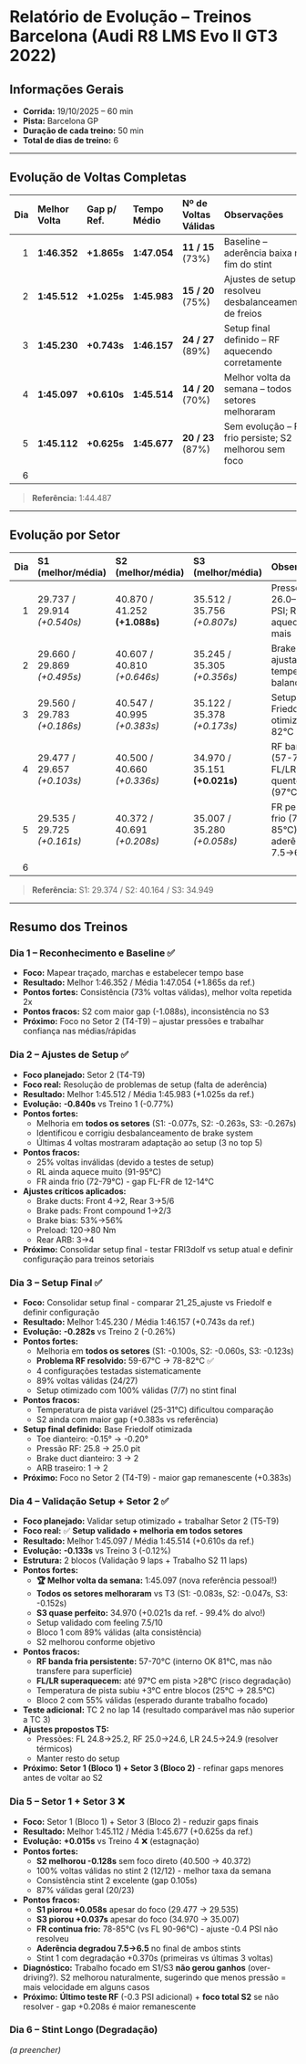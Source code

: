 # Relatório de Evolução – Treinos Barcelona (Audi R8 LMS Evo II GT3 2022)

## Informações Gerais
- **Corrida:** 19/10/2025 – 60 min  
- **Pista:** Barcelona GP  
- **Duração de cada treino:** 50 min  
- **Total de dias de treino:** 6  

---

## Evolução de Voltas Completas
| Dia | Melhor Volta | Gap p/ Ref. | Tempo Médio | Nº de Voltas Válidas | Observações |
|----:|:-------------|:------------|:------------|:---------------------|:------------|
| 1 | **1:46.352** | **+1.865s** | **1:47.054** | **11 / 15** (73%) | Baseline – aderência baixa no fim do stint |
| 2 | **1:45.512** | **+1.025s** | **1:45.983** | **15 / 20** (75%) | Ajustes de setup – resolveu desbalanceamento de freios |
| 3 | **1:45.230** | **+0.743s** | **1:46.157** | **24 / 27** (89%) | Setup final definido – RF aquecendo corretamente |
| 4 | **1:45.097** | **+0.610s** | **1:45.514** | **14 / 20** (70%) | Melhor volta da semana – todos setores melhoraram |
| 5 | **1:45.112** | **+0.625s** | **1:45.677** | **20 / 23** (87%) | Sem evolução – FR frio persiste; S2 melhorou sem foco |
| 6 |  |  |  |  |  |

> **Referência:** 1:44.487

---

## Evolução por Setor
| Dia | S1 (melhor/média) | S2 (melhor/média) | S3 (melhor/média) | Observações |
|----:|:------------------|:------------------|:------------------|:------------|
| 1 | 29.737 / 29.914<br>*(+0.540s)* | 40.870 / 41.252<br>**(+1.088s)** | 35.512 / 35.756<br>*(+0.807s)* | Pressões 26.0–27.0 PSI; RL aquecendo mais |
| 2 | 29.660 / 29.869<br>*(+0.495s)* | 40.607 / 40.810<br>*(+0.646s)* | 35.245 / 35.305<br>*(+0.356s)* | Brake system ajustado; temperaturas balanceadas |
| 3 | 29.560 / 29.783<br>*(+0.186s)* | 40.547 / 40.995<br>*(+0.383s)* | 35.122 / 35.378<br>*(+0.173s)* | Setup Friedolf otimizado; RF 82°C ✅ |
| 4 | 29.477 / 29.657<br>*(+0.103s)* | 40.500 / 40.660<br>*(+0.336s)* | 34.970 / 35.151<br>**(+0.021s)** | RF banda fria (57-70°C); FL/LR quentes (97°C) |
| 5 | 29.535 / 29.725<br>*(+0.161s)* | 40.372 / 40.691<br>*(+0.208s)* | 35.007 / 35.280<br>*(+0.058s)* | FR persiste frio (78-85°C); aderência 7.5→6.5 |
| 6 |  |  |  |  |

> **Referência:** S1: 29.374 / S2: 40.164 / S3: 34.949

---

## Resumo dos Treinos

### Dia 1 – Reconhecimento e Baseline ✅
- **Foco:** Mapear traçado, marchas e estabelecer tempo base
- **Resultado:** Melhor 1:46.352 / Média 1:47.054 (+1.865s da ref.)
- **Pontos fortes:** Consistência (73% voltas válidas), melhor volta repetida 2x
- **Pontos fracos:** S2 com maior gap (-1.088s), inconsistência no S3
- **Próximo:** Foco no Setor 2 (T4-T9) – ajustar pressões e trabalhar confiança nas médias/rápidas

### Dia 2 – Ajustes de Setup ✅
- **Foco planejado:** Setor 2 (T4-T9)
- **Foco real:** Resolução de problemas de setup (falta de aderência)
- **Resultado:** Melhor 1:45.512 / Média 1:45.983 (+1.025s da ref.)
- **Evolução:** **-0.840s** vs Treino 1 (-0.77%)
- **Pontos fortes:**
  - Melhoria em **todos os setores** (S1: -0.077s, S2: -0.263s, S3: -0.267s)
  - Identificou e corrigiu desbalanceamento de brake system
  - Últimas 4 voltas mostraram adaptação ao setup (3 no top 5)
- **Pontos fracos:**
  - 25% voltas inválidas (devido a testes de setup)
  - RL ainda aquece muito (91-95°C)
  - FR ainda frio (72-79°C) - gap FL-FR de 12-14°C
- **Ajustes críticos aplicados:**
  - Brake ducts: Front 4→2, Rear 3→5/6
  - Brake pads: Front compound 1→2/3
  - Brake bias: 53%→56%
  - Preload: 120→80 Nm
  - Rear ARB: 3→4
- **Próximo:** Consolidar setup final - testar FRI3dolf vs setup atual e definir configuração para treinos setoriais

### Dia 3 – Setup Final ✅
- **Foco:** Consolidar setup final - comparar 21_25_ajuste vs Friedolf e definir configuração
- **Resultado:** Melhor 1:45.230 / Média 1:46.157 (+0.743s da ref.)
- **Evolução:** **-0.282s** vs Treino 2 (-0.26%)
- **Pontos fortes:**
  - Melhoria em **todos os setores** (S1: -0.100s, S2: -0.060s, S3: -0.123s)
  - **Problema RF resolvido:** 59-67°C → 78-82°C ✅
  - 4 configurações testadas sistematicamente
  - 89% voltas válidas (24/27)
  - Setup otimizado com 100% válidas (7/7) no stint final
- **Pontos fracos:**
  - Temperatura de pista variável (25-31°C) dificultou comparação
  - S2 ainda com maior gap (+0.383s vs referência)
- **Setup final definido:** Base Friedolf otimizada
  - Toe dianteiro: -0.15° → -0.20°
  - Pressão RF: 25.8 → 25.0 pit
  - Brake duct dianteiro: 3 → 2
  - ARB traseiro: 1 → 2
- **Próximo:** Foco no Setor 2 (T4-T9) - maior gap remanescente (+0.383s)

### Dia 4 – Validação Setup + Setor 2 ✅
- **Foco planejado:** Validar setup otimizado + trabalhar Setor 2 (T5-T9)
- **Foco real:** ✅ **Setup validado + melhoria em todos setores**
- **Resultado:** Melhor 1:45.097 / Média 1:45.514 (+0.610s da ref.)
- **Evolução:** **-0.133s** vs Treino 3 (-0.12%)
- **Estrutura:** 2 blocos (Validação 9 laps + Trabalho S2 11 laps)
- **Pontos fortes:**
  - **🏆 Melhor volta da semana:** 1:45.097 (nova referência pessoal!)
  - **Todos os setores melhoraram** vs T3 (S1: -0.083s, S2: -0.047s, S3: -0.152s)
  - **S3 quase perfeito:** 34.970 (+0.021s da ref. - 99.4% do alvo!)
  - Setup validado com feeling 7.5/10
  - Bloco 1 com 89% válidas (alta consistência)
  - S2 melhorou conforme objetivo
- **Pontos fracos:**
  - **RF banda fria persistente:** 57-70°C (interno OK 81°C, mas não transfere para superfície)
  - **FL/LR superaquecem:** até 97°C em pista >28°C (risco degradação)
  - Temperatura de pista subiu +3°C entre blocos (25°C → 28.5°C)
  - Bloco 2 com 55% válidas (esperado durante trabalho focado)
- **Teste adicional:** TC 2 no lap 14 (resultado comparável mas não superior a TC 3)
- **Ajustes propostos T5:**
  - Pressões: FL 24.8→25.2, RF 25.0→24.6, LR 24.5→24.9 (resolver térmicos)
  - Manter resto do setup
- **Próximo:** **Setor 1 (Bloco 1) + Setor 3 (Bloco 2)** - refinar gaps menores antes de voltar ao S2

### Dia 5 – Setor 1 + Setor 3 ❌
- **Foco:** Setor 1 (Bloco 1) + Setor 3 (Bloco 2) - reduzir gaps finais
- **Resultado:** Melhor 1:45.112 / Média 1:45.677 (+0.625s da ref.)
- **Evolução:** **+0.015s** vs Treino 4 ❌ (estagnação)
- **Pontos fortes:**
  - **S2 melhorou -0.128s** sem foco direto (40.500 → 40.372)
  - 100% voltas válidas no stint 2 (12/12) - melhor taxa da semana
  - Consistência stint 2 excelente (gap 0.105s)
  - 87% válidas geral (20/23)
- **Pontos fracos:**
  - **S1 piorou +0.058s** apesar do foco (29.477 → 29.535)
  - **S3 piorou +0.037s** apesar do foco (34.970 → 35.007)
  - **FR continua frio:** 78-85°C (vs FL 90-96°C) - ajuste -0.4 PSI não resolveu
  - **Aderência degradou 7.5→6.5** no final de ambos stints
  - Stint 1 com degradação +0.370s (primeiras vs últimas 3 voltas)
- **Diagnóstico:** Trabalho focado em S1/S3 **não gerou ganhos** (over-driving?). S2 melhorou naturalmente, sugerindo que menos pressão = mais velocidade em alguns casos
- **Próximo:** **Último teste RF** (-0.3 PSI adicional) + **foco total S2** se não resolver - gap +0.208s é maior remanescente

### Dia 6 – Stint Longo (Degradação)
*(a preencher)*
